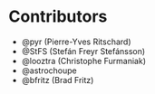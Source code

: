 # Contributors

- @pyr (Pierre-Yves Ritschard)
- @StFS (Stefán Freyr Stefánsson)
- @looztra (Christophe Furmaniak)
- @astrochoupe
- @bfritz (Brad Fritz)

